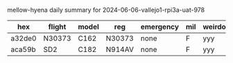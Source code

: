 mellow-hyena daily summary for 2024-06-06-vallejo1-rpi3a-uat-978

|hex|flight|model|reg|emergency|mil|weirdo|
|--|--|--|--|--|--|--|
|a32de0|N30373|C162|N30373|none|F|yyy|
|aca59b|SD2|C182|N914AV|none|F|yyy|
